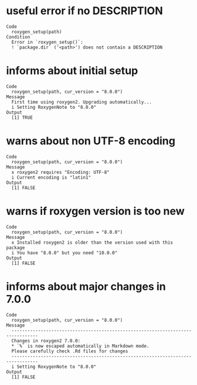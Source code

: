 # useful error if no DESCRIPTION

    Code
      roxygen_setup(path)
    Condition
      Error in `roxygen_setup()`:
      ! `package.dir` ('<path>') does not contain a DESCRIPTION

# informs about initial setup

    Code
      roxygen_setup(path, cur_version = "8.0.0")
    Message
      First time using roxygen2. Upgrading automatically...
      i Setting RoxygenNote to "8.0.0"
    Output
      [1] TRUE

# warns about non UTF-8 encoding

    Code
      roxygen_setup(path, cur_version = "8.0.0")
    Message
      x roxygen2 requires "Encoding: UTF-8"
      i Current encoding is "latin1"
    Output
      [1] FALSE

# warns if roxygen version is too new

    Code
      roxygen_setup(path, cur_version = "8.0.0")
    Message
      x Installed roxygen2 is older than the version used with this package
      i You have "8.0.0" but you need "10.0.0"
    Output
      [1] FALSE

# informs about major changes in 7.0.0

    Code
      roxygen_setup(path, cur_version = "8.0.0")
    Message
      --------------------------------------------------------------------------------
      Changes in roxygen2 7.0.0:
      * `%` is now escaped automatically in Markdown mode.
      Please carefully check .Rd files for changes
      --------------------------------------------------------------------------------
      i Setting RoxygenNote to "8.0.0"
    Output
      [1] FALSE


